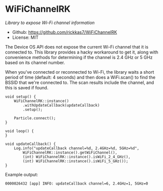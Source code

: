 # WiFiChannelRK

*Library to expose Wi-Fi channel information*

- Github: https://github.com/rickkas7/WiFiChannelRK
- License: MIT

The Device OS API does not expose the current Wi-Fi channel that it is connected to. This library provides a hacky workaround to get it, along with convenience methods for determining if the channel is 2.4 GHz or 5 GHz based on its channel number.

When you've connected or reconnected to Wi-Fi, the library waits a short period of time (default: 4 seconds) and then does a WiFi.scan() to find the BSSID that we're connected to. The scan results include the channel, and this is saved if found.

```
void setup() {
    WiFiChannelRK::instance()
        .withUpdateCallback(updateCallback)
        .setup();

    Particle.connect();
}

void loop() {
}

void updateCallback() {
    Log.info("updateCallback channel=%d, 2.4GHz=%d, 5GHz=%d",
        WiFiChannelRK::instance().getWiFiChannel(),
        (int) WiFiChannelRK::instance().isWiFi_2_4_GHz(),
        (int) WiFiChannelRK::instance().isWiFi_5_GHz());
}
```

Example output:

```
0000026432 [app] INFO: updateCallback channel=6, 2.4GHz=1, 5GHz=0
```
